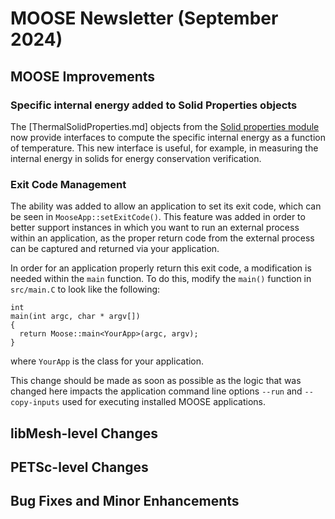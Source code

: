 # MOOSE Newsletter (September 2024)

## MOOSE Improvements

### Specific internal energy added to Solid Properties objects

The [ThermalSolidProperties.md] objects from the [Solid properties module](modules/solid_properties/index.md)
now provide interfaces to compute the specific internal energy as a function of
temperature. This new interface is useful, for example, in measuring the
internal energy in solids for energy conservation verification.

### Exit Code Management

The ability was added to allow an application to set its exit code, which can
be seen in `MooseApp::setExitCode()`. This feature was added in order to better
support instances in which you want to run an external process within an application,
as the proper return code from the external process can be captured and
returned via your application.

In order for an application properly return this exit code, a modification is needed
within the `main` function. To do this, modify the `main()` function in `src/main.C`
to look like the following:

```
int
main(int argc, char * argv[])
{
  return Moose::main<YourApp>(argc, argv);
}
```

where `YourApp` is the class for your application.

This change should be made as soon as possible as the logic that was changed here
impacts the application command line options `--run` and `--copy-inputs` used for
executing installed MOOSE applications.

## libMesh-level Changes

## PETSc-level Changes

## Bug Fixes and Minor Enhancements
